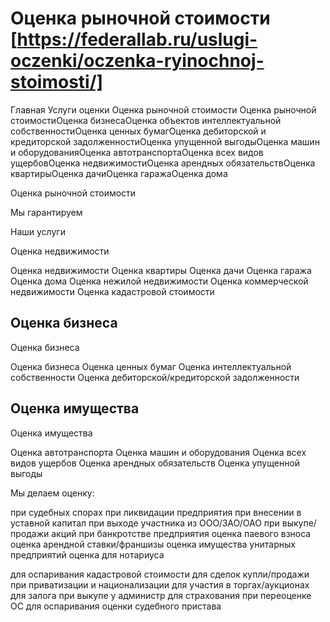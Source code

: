 # Оценка рыночной стоимости [https://federallab.ru/uslugi-oczenki/oczenka-ryinochnoj-stoimosti/]
Главная
Услуги оценки
Оценка рыночной стоимости
Оценка рыночной стоимостиОценка бизнесаОценка объектов интеллектуальной собственностиОценка ценных бумагОценка дебиторской и кредиторской задолженностиОценка упущенной выгодыОценка машин и оборудованияОценка автотранспортаОценка всех видов ущербовОценка недвижимостиОценка арендных обязательствОценка квартирыОценка дачиОценка гаражаОценка дома

Оценка рыночной стоимости



Мы гарантируем

Наши услуги

Оценка недвижимости

Оценка недвижимости
Оценка квартиры
Оценка дачи
Оценка гаража
Оценка дома
Оценка нежилой недвижимости
Оценка коммерческой недвижимости
Оценка кадастровой стоимости

## Оценка бизнеса
Оценка бизнеса

Оценка бизнеса
Оценка ценных бумаг
Оценка интеллектуальной собственности
Оценка дебиторской/кредиторской задолженности

## Оценка имущества
Оценка имущества

Оценка автотранспорта
Оценка машин и оборудования
Оценка всех видов ущербов
Оценка арендных обязательств
Оценка упущенной выгоды


Мы делаем оценку:

при судебных спорах
при ликвидации предприятия
при внесении в уставной капитал
при выходе участника из ООО/ЗАО/ОАО
при выкупе/продажи акций
при банкротстве предприятия
оценка паевого взноса
оценка арендной ставки/франшизы
оценка имущества унитарных предприятий
оценка для нотариуса 




для оспаривания кадастровой стоимости
для сделок купли/продажи
при приватизации и национализации
для участия в торгах/аукционах
для залога
при выкупе у администр
для страхования
при переоценке ОС
для оспаривания оценки судебного пристава 















